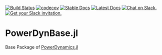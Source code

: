 [![Build Status](https://travis-ci.org/JuliaEnergy/PowerDynBase.jl.svg?branch=master)](https://travis-ci.org/JuliaEnergy/PowerDynBase.jl)
[![codecov](https://codecov.io/gh/JuliaEnergy/PowerDynBase.jl/branch/master/graph/badge.svg)](https://codecov.io/gh/JuliaEnergy/PowerDynBase.jl)
[![Stable Docs](https://img.shields.io/badge/docs-stable-blue.svg)](https://juliaenergy.github.io/PowerDynamics.jl/stable/)
[![Latest Docs](https://img.shields.io/badge/docs-latest-blue.svg)](https://juliaenergy.github.io/PowerDynamics.jl/latest/)
[![Chat on Slack.](https://img.shields.io/badge/chat%20on-slack-yellow.svg)](https://julialang.slack.com/messages/CDAGL4T09/)
[![Get your Slack invitation.](https://img.shields.io/badge/get%20invitation-slack-yellow.svg)](https://slackinvite.julialang.org/)

# PowerDynBase.jl

Base Package of [PowerDynamics.jl](https://github.com/JuliaEnergy/PowerDynamics.jl)
